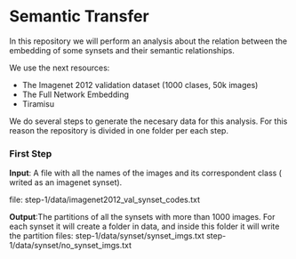 # Semantic Transfer

In this repository we will perform an analysis about the relation between the embedding of some synsets and their semantic relationships. 

We use the next resources: 
- The Imagenet 2012 validation dataset (1000 clases, 50k images)
- The Full Network Embedding
- Tiramisu 

We do several steps to generate the necesary data for this analysis. For this reason the repository is divided in one folder per each step. 

### First Step

**Input**: A file with all the names of the images and its correspondent class ( writed as an imagenet synset). 

file: step-1/data/imagenet2012_val_synset_codes.txt

**Output**:The partitions of all the synsets with more than 1000 images.
For each synset it will create a folder in data, and inside this folder it will write the partition files: 
  step-1/data/synset/synset_imgs.txt
  step-1/data/synset/no_synset_imgs.txt
